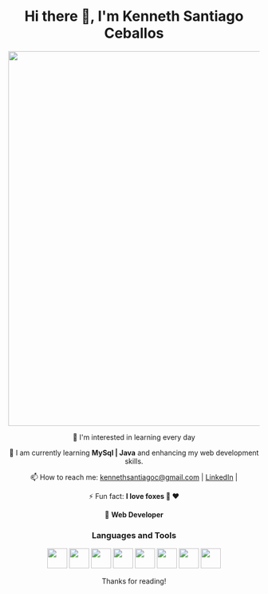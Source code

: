 <div align="center">
  <h1>Hi there 👋, I'm Kenneth Santiago Ceballos </h1>

  <p>
    <img src="https://github.com/iKitzu/iKitzu/assets/156432424/59d6857c-710f-407b-b2d2-2709d75c6e35" width="750"/>
  </p>

  <p>
    👀 I'm interested in learning every day 
  </p>

  <p>
    🌱 I am currently learning <strong>MySql | Java</strong> and enhancing my web development skills.
  </p>

  <p>
    📫 How to reach me: <a href="mailto:kennethsantiagoc@gmail.com">kennethsantiagoc@gmail.com</a> | <a href="https://www.linkedin.com/in/tu-perfil/">LinkedIn</a> |
  </p>

  <p>
    ⚡ Fun fact: <strong>I love foxes 🦊 ❤️</strong>
  </p>

  <p>
    📲 <strong>Web Developer</strong>
  </p>

  <h3>Languages and Tools</h3>
  <p>
    <img src="https://cdn.jsdelivr.net/gh/devicons/devicon/icons/html5/html5-original.svg" width="40" height="40"/> 
    <img src="https://cdn.jsdelivr.net/gh/devicons/devicon/icons/css3/css3-original.svg" width="40" height="40"/> 
    <img src="https://cdn.jsdelivr.net/gh/devicons/devicon/icons/javascript/javascript-original.svg" width="40" height="40"/> 
    <img src="https://cdn.jsdelivr.net/gh/devicons/devicon/icons/figma/figma-original.svg" width="40" height="40"/> 
    <img src="https://cdn.jsdelivr.net/gh/devicons/devicon/icons/python/python-original.svg" width="40" height="40"/> 
    <img src="https://cdn.jsdelivr.net/gh/devicons/devicon/icons/mysql/mysql-original.svg" width="40" height="40"/> 
    <img src="https://cdn.jsdelivr.net/gh/devicons/devicon/icons/git/git-original.svg" width="40" height="40"/> 
    <img src="https://cdn.jsdelivr.net/gh/devicons/devicon/icons/linux/linux-original.svg" width="40" height="40"/> 
  </p>

  <p>
    Thanks for reading!
  </p>
</div>
